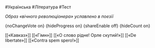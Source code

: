 #Українська #Література #Тест

*Образ «вічного революціонера» уславлено в поезії*

{noChangeVote on}
{hideProgress on}
{shareEnable off}
{hideCount on}

[[«Кавказ»]]
[[«Гімн»]]
[[«О слово рідне! Орле скутий!»]]
[[«De libertate»]]
[[«Contra spem spero!»]]
